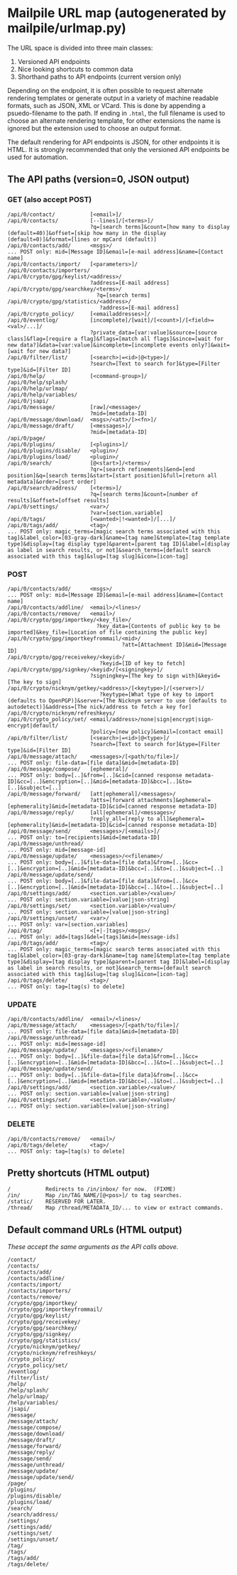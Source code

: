 # Mailpile URL map (autogenerated by mailpile/urlmap.py)

The URL space is divided into three main classes:

1. Versioned API endpoints
2. Nice looking shortcuts to common data
3. Shorthand paths to API endpoints (current version only)

Depending on the endpoint, it is often possible to request alternate
rendering templates or generate output in a variety of machine readable
formats, such as JSON, XML or VCard. This is done by appending a
psuedo-filename to the path. If ending in `.html`, the full filename is
used to choose an alternate rendering template, for other extensions the
name is ignored but the extension used to choose an output format.

The default rendering for API endpoints is JSON, for other endpoints
it is HTML. It is strongly recommended that only the versioned API
endpoints be used for automation.

## The API paths (version=0, JSON output)

### GET (also accept POST)

    /api/0/contact/           [<email>]/
    /api/0/contacts/          [--lines]/[<terms>]/
                              ?q=[search terms]&count=[how many to display (default=40)]&offset=[skip how many in the display (default=0)]&format=[lines or mpCard (default)]
    /api/0/contacts/add/      <msgs>/
    ... POST only: mid=[Message ID]&email=[e-mail address]&name=[Contact name]
    /api/0/contacts/import/   [<parameters>]/
    /api/0/contacts/importers/
    /api/0/crypto/gpg/keylist/<address>/
                              ?address=[E-mail address]
    /api/0/crypto/gpg/searchkey/<terms>/
                                ?q=[search terms]
    /api/0/crypto/gpg/statistics/<address>/
                                 ?address=[E-mail address]
    /api/0/crypto_policy/     [<emailaddresses>]/
    /api/0/eventlog/          [incomplete]/[wait]/[<count>]/[<field>=<val>/...]/
                              ?private_data=[var:value]&source=[source class]&flag=[require a flag]&flags=[match all flags]&since=[wait for new data?]&data=[var:value]&incomplete=[incomplete events only?]&wait=[wait for new data?]
    /api/0/filter/list/       [<search>|=<id>|@<type>]/
                              ?search=[Text to search for]&type=[Filter type]&id=[Filter ID]
    /api/0/help/              [<command-group>]/
    /api/0/help/splash/
    /api/0/help/urlmap/
    /api/0/help/variables/
    /api/0/jsapi/
    /api/0/message/           [raw]/<message>/
                              ?mid=[metadata-ID]
    /api/0/message/download/  <msgs>/<att>/[><fn>]/
    /api/0/message/draft/     [<messages>]/
                              ?mid=[metadata-ID]
    /api/0/page/
    /api/0/plugins/           [<plugins>]/
    /api/0/plugins/disable/   <plugin>/
    /api/0/plugins/load/      <plugin>/
    /api/0/search/            [@<start>]/<terms>/
                              ?qr=[search refinements]&end=[end position]&q=[search terms]&start=[start position]&full=[return all metadata]&order=[sort order]
    /api/0/search/address/    [<terms>]/
                              ?q=[search terms]&count=[number of results]&offset=[offset results]
    /api/0/settings/          <var>/
                              ?var=[section.variable]
    /api/0/tags/              [<wanted>|!<wanted>]/[...]/
    /api/0/tags/add/          <tag>/
    ... POST only: magic_terms=[magic search terms associated with this tag]&label_color=[03-gray-dark]&name=[tag name]&template=[tag template type]&display=[tag display type]&parent=[parent tag ID]&label=[display as label in search results, or not]&search_terms=[default search associated with this tag]&slug=[tag slug]&icon=[icon-tag]

### POST

    /api/0/contacts/add/      <msgs>/
    ... POST only: mid=[Message ID]&email=[e-mail address]&name=[Contact name]
    /api/0/contacts/addline/  <email>/<lines>/
    /api/0/contacts/remove/   <email>/
    /api/0/crypto/gpg/importkey/<key_file>/
                                ?key_data=[Contents of public key to be imported]&key_file=[Location of file containing the public key]
    /api/0/crypto/gpg/importkeyfrommail/<mid>/
                                        ?att=[Attachment ID]&mid=[Message ID]
    /api/0/crypto/gpg/receivekey/<keyid>/
                                 ?keyid=[ID of key to fetch]
    /api/0/crypto/gpg/signkey/<keyid>/[<signingkey>]/
                              ?signingkey=[The key to sign with]&keyid=[The key to sign]
    /api/0/crypto/nicknym/getkey/<address>/[<keytype>]/[<server>]/
                                 ?keytype=[What type of key to import (defaults to OpenPGP)]&server=[The Nicknym server to use (defaults to autodetect)]&address=[The nick/address to fetch a key for]
    /api/0/crypto/nicknym/refreshkeys/
    /api/0/crypto_policy/set/ <email/address>/none|sign|encrypt|sign-encrypt|default/
                              ?policy=[new policy]&email=[contact email]
    /api/0/filter/list/       [<search>|=<id>|@<type>]/
                              ?search=[Text to search for]&type=[Filter type]&id=[Filter ID]
    /api/0/message/attach/    <messages>/[<path/to/file>]/
    ... POST only: file-data=[file data]&mid=[metadata-ID]
    /api/0/message/compose/   [ephemeral]/
    ... POST only: body=[..]&from=[..]&cid=[canned response metadata-ID]&cc=[..]&encryption=[..]&mid=[metadata-ID]&bcc=[..]&to=[..]&subject=[..]
    /api/0/message/forward/   [att|ephemeral]/<messages>/
                              ?atts=[forward attachments]&ephemeral=[ephemerality]&mid=[metadata-ID]&cid=[canned response metadata-ID]
    /api/0/message/reply/     [all|ephemeral]/<messages>/
                              ?reply_all=[reply to all]&ephemeral=[ephemerality]&mid=[metadata-ID]&cid=[canned response metadata-ID]
    /api/0/message/send/      <messages>/[<emails>]/
    ... POST only: to=[recipients]&mid=[metadata-ID]
    /api/0/message/unthread/
    ... POST only: mid=[message-id]
    /api/0/message/update/    <messages>/<<filename>/
    ... POST only: body=[..]&file-data=[file data]&from=[..]&cc=[..]&encryption=[..]&mid=[metadata-ID]&bcc=[..]&to=[..]&subject=[..]
    /api/0/message/update/send/
    ... POST only: body=[..]&file-data=[file data]&from=[..]&cc=[..]&encryption=[..]&mid=[metadata-ID]&bcc=[..]&to=[..]&subject=[..]
    /api/0/settings/add/      <section.variable>/<value>/
    ... POST only: section.variable=[value|json-string]
    /api/0/settings/set/      <section.variable>/<value>/
    ... POST only: section.variable=[value|json-string]
    /api/0/settings/unset/    <var>/
    ... POST only: var=[section.variables]
    /api/0/tag/               <[+|-]tags>/<msgs>/
    ... POST only: add=[tags]&del=[tags]&mid=[message-ids]
    /api/0/tags/add/          <tag>/
    ... POST only: magic_terms=[magic search terms associated with this tag]&label_color=[03-gray-dark]&name=[tag name]&template=[tag template type]&display=[tag display type]&parent=[parent tag ID]&label=[display as label in search results, or not]&search_terms=[default search associated with this tag]&slug=[tag slug]&icon=[icon-tag]
    /api/0/tags/delete/       <tag>/
    ... POST only: tag=[tag(s) to delete]

### UPDATE

    /api/0/contacts/addline/  <email>/<lines>/
    /api/0/message/attach/    <messages>/[<path/to/file>]/
    ... POST only: file-data=[file data]&mid=[metadata-ID]
    /api/0/message/unthread/
    ... POST only: mid=[message-id]
    /api/0/message/update/    <messages>/<<filename>/
    ... POST only: body=[..]&file-data=[file data]&from=[..]&cc=[..]&encryption=[..]&mid=[metadata-ID]&bcc=[..]&to=[..]&subject=[..]
    /api/0/message/update/send/
    ... POST only: body=[..]&file-data=[file data]&from=[..]&cc=[..]&encryption=[..]&mid=[metadata-ID]&bcc=[..]&to=[..]&subject=[..]
    /api/0/settings/add/      <section.variable>/<value>/
    ... POST only: section.variable=[value|json-string]
    /api/0/settings/set/      <section.variable>/<value>/
    ... POST only: section.variable=[value|json-string]

### DELETE

    /api/0/contacts/remove/   <email>/
    /api/0/tags/delete/       <tag>/
    ... POST only: tag=[tag(s) to delete]


## Pretty shortcuts (HTML output)

    /           Redirects to /in/inbox/ for now.  (FIXME)
    /in/        Map /in/TAG_NAME/[@<pos>]/ to tag searches.
    /static/    RESERVED FOR LATER.
    /thread/    Map /thread/METADATA_ID/... to view or extract commands.

## Default command URLs (HTML output)

*These accept the same arguments as the API calls above.*

    /contact/
    /contacts/
    /contacts/add/
    /contacts/addline/
    /contacts/import/
    /contacts/importers/
    /contacts/remove/
    /crypto/gpg/importkey/
    /crypto/gpg/importkeyfrommail/
    /crypto/gpg/keylist/
    /crypto/gpg/receivekey/
    /crypto/gpg/searchkey/
    /crypto/gpg/signkey/
    /crypto/gpg/statistics/
    /crypto/nicknym/getkey/
    /crypto/nicknym/refreshkeys/
    /crypto_policy/
    /crypto_policy/set/
    /eventlog/
    /filter/list/
    /help/
    /help/splash/
    /help/urlmap/
    /help/variables/
    /jsapi/
    /message/
    /message/attach/
    /message/compose/
    /message/download/
    /message/draft/
    /message/forward/
    /message/reply/
    /message/send/
    /message/unthread/
    /message/update/
    /message/update/send/
    /page/
    /plugins/
    /plugins/disable/
    /plugins/load/
    /search/
    /search/address/
    /settings/
    /settings/add/
    /settings/set/
    /settings/unset/
    /tag/
    /tags/
    /tags/add/
    /tags/delete/


<!-- TestResults(failed=0, attempted=46) -->
